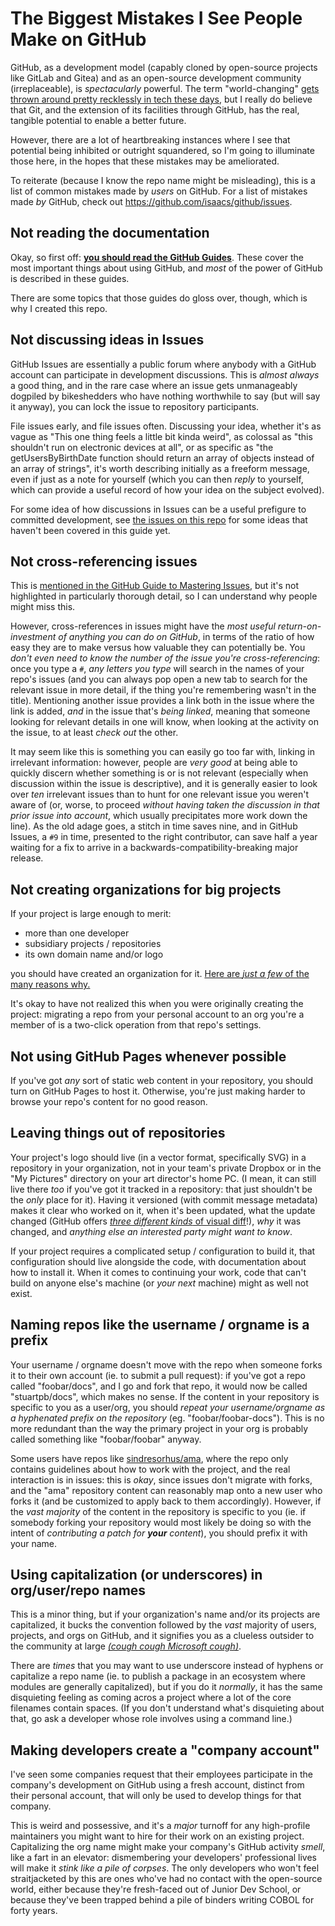 # The Biggest Mistakes I See People Make on GitHub

GitHub, as a development model (capably cloned by open-source projects like GitLab and Gitea) and as an open-source development community (irreplaceable), is *spectacularly* powerful. The term "world-changing" [gets thrown around pretty recklessly in tech these days](https://www.youtube.com/watch?v=IXuFrtmOYKg), but I really do believe that Git, and the extension of its facilities through GitHub, has the real, tangible potential to enable a better future.

However, there are a lot of heartbreaking instances where I see that potential being inhibited or outright squandered, so I'm going to illuminate those here, in the hopes that these mistakes may be ameliorated.

To reiterate (because I know the repo name might be misleading), this is a list of common mistakes made by *users* on GitHub. For a list of mistakes made *by* GitHub, check out https://github.com/isaacs/github/issues.

## Not reading the documentation

Okay, so first off: [**you should read the GitHub Guides**](https://guides.github.com/). These cover the most important things about using GitHub, and *most* of the power of GitHub is described in these guides.

There are some topics that those guides do gloss over, though, which is why I created this repo.

## Not discussing ideas in Issues

GitHub Issues are essentially a public forum where anybody with a GitHub account can participate in development discussions. This is *almost always* a good thing, and in the rare case where an issue gets unmanageably dogpiled by bikeshedders who have nothing worthwhile to say (but will say it anyway), you can lock the issue to repository participants.

File issues early, and file issues often. Discussing your idea, whether it's as vague as "This one thing feels a little bit kinda weird", as colossal as "this shouldn't run on electronic devices at all", or as specific as "the getUsersByBirthDate function should return an array of objects instead of an array of strings", it's worth describing initially as a freeform message, even if just as a note for yourself (which you can then *reply* to yourself, which can provide a useful record of how your idea on the subject evolved).

For some idea of how discussions in Issues can be a useful prefigure to committed development, see [the issues on this repo](https://github.com/stuartpb/github-mistakes/issues) for some ideas that haven't been covered in this guide yet.

## Not cross-referencing issues

This is [mentioned in the GitHub Guide to Mastering Issues](https://guides.github.com/features/issues/#notifications), but it's not highlighted in particularly thorough detail, so I can understand why people might miss this.

However, cross-references in issues might have the *most useful return-on-investment of anything you can do on GitHub*, in terms of the ratio of how easy they are to make versus how valuable they can potentially be. You *don't even need to know the number of the issue you're cross-referencing*: once you type a `#`, *any letters you type* will search in the names of your repo's issues (and you can always pop open a new tab to search for the relevant issue in more detail, if the thing you're remembering wasn't in the title). Mentioning another issue provides a link both in the issue where the link is added, *and* in the issue that's *being linked*, meaning that someone looking for relevant details in one will know, when looking at the activity on the issue, to at least *check out* the other.

It may seem like this is something you can easily go too far with, linking in irrelevant information: however, people are *very good* at being able to quickly discern whether something is or is not relevant (especially when discussion within the issue is descriptive), and it is generally easier to look over *ten* irrelevant issues than to hunt for one relevant issue you weren't aware of (or, worse, to proceed *without having taken the discussion in that prior issue into account*, which usually precipitates more work down the line). As the old adage goes, a stitch in time saves nine, and in GitHub Issues, a `#9` in time, presented to the right contributor, can save half a year waiting for a fix to arrive in a backwards-compatibility-breaking major release.

## Not creating organizations for big projects

If your project is large enough to merit:

- more than one developer
- subsidiary projects / repositories
- its own domain name and/or logo

you should have created an organization for it. [Here are *just a few* of the many reasons why.](https://github.com/stuartpb/how-i-roll/blob/master/starting/apps.md#step-2-create-an-organization-on-github)

It's okay to have not realized this when you were originally creating the project: migrating a repo from your personal account to an org you're a member of is a two-click operation from that repo's settings.

## Not using GitHub Pages whenever possible

If you've got *any* sort of static web content in your repository, you should turn on GitHub Pages to host it. Otherwise, you're just making harder to browse your repo's content for no good reason.

## Leaving things out of repositories

Your project's logo should live (in a vector format, specifically SVG) in a repository in your organization, not in your team's private Dropbox or in the "My Pictures" directory on your art director's home PC. (I mean, it can still live there *too* if you've got it tracked in a repository: that just shouldn't be the *only* place for it). Having it versioned (with commit message metadata) makes it clear who worked on it, when it's been updated, what the update changed (GitHub offers [*three different kinds* of visual diff](https://help.github.com/articles/rendering-and-diffing-images/)!), *why* it was changed, and *anything else an interested party might want to know*.

If your project requires a complicated setup / configuration to build it, that configuration should live alongside the code, with documentation about how to install it. When it comes to continuing your work, code that can't build on anyone else's machine (or *your next* machine) might as well not exist.

## Naming repos like the username / orgname is a prefix

Your username / orgname doesn't move with the repo when someone forks it to their own account (ie. to submit a pull request): if you've got a repo called "foobar/docs", and I go and fork that repo, it would now be called "stuartpb/docs", which makes no sense. If the content in your repository is specific to you as a user/org, you should *repeat your username/orgname as a hyphenated prefix on the repository* (eg. "foobar/foobar-docs"). This is no more redundant than the way the primary project in your org is probably called something like "foobar/foobar" anyway.

Some users have repos like [sindresorhus/ama](https://github.com/sindresorhus/ama), where the repo only contains guidelines about how to work with the project, and the real interaction is in issues: this is *okay*, since issues don't migrate with forks, and the "ama" repository content can reasonably map onto a new user who forks it (and be customized to apply back to them accordingly). However, if the *vast majority* of the content in the repository is specific to you (ie. if somebody forking your repository would most likely be doing so with the intent of *contributing a patch for **your** content*), you should prefix it with your name.

## Using capitalization (or underscores) in org/user/repo names

This is a minor thing, but if your organization's name and/or its projects are capitalized, it bucks the convention followed by the *vast* majority of users, projects, and orgs on GitHub, and it signifies you as a clueless outsider to the community at large [*(cough cough Microsoft cough)*](https://github.com/Microsoft).

There are *times* that you may want to use underscore instead of hyphens or capitalize a repo name (ie. to publish a package in an ecosystem where modules are generally capitalized), but if you do it *normally*, it has the same disquieting feeling as coming acros a project where a lot of the core filenames contain spaces. (If you don't understand what's disquieting about that, go ask a developer whose role involves using a command line.)

## Making developers create a "company account"

I've seen some companies request that their employees participate in the company's development on GitHub using a fresh account, distinct from their personal account, that will only be used to develop things for that company.

This is weird and possessive, and it's a *major* turnoff for any high-profile maintainers you might want to hire for their work on an existing project. Capitalizing the org name might make your company's GitHub activity *smell*, like a fart in an elevator: dismembering your developers' professional lives will make it *stink like a pile of corpses*. The only developers who won't feel straitjacketed by this are ones who've had no contact with the open-source world, either because they're fresh-faced out of Junior Dev School, or because they've been trapped behind a pile of binders writing COBOL for forty years.
